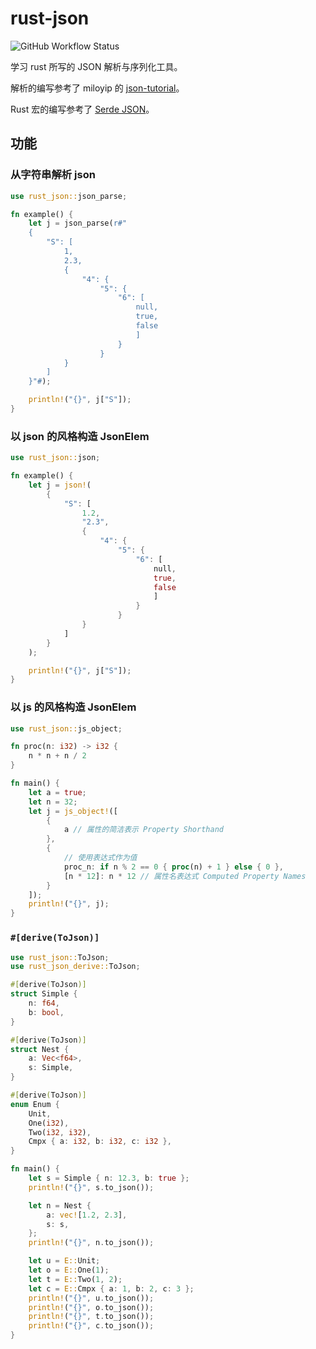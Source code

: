 # rust-json

![GitHub Workflow Status](https://img.shields.io/github/workflow/status/Puellaquae/rust-json/Rust?label=Build%20%26%20Test)

学习 rust 所写的 JSON 解析与序列化工具。

解析的编写参考了 miloyip 的 [json-tutorial](https://github.com/miloyip/json-tutorial)。

Rust 宏的编写参考了 [Serde JSON](https://github.com/serde-rs/json)。

## 功能

### 从字符串解析 json

```rust
use rust_json::json_parse;

fn example() {
    let j = json_parse(r#"
    {
        "S": [
            1, 
            2.3, 
            {
                "4": {
                    "5": {
                        "6": [
                            null,
                            true, 
                            false
                            ]
                        }
                    }
            }
        ]
    }"#);

    println!("{}", j["S"]);
}
```

### 以 json 的风格构造 JsonElem

```rust
use rust_json::json;

fn example() {
    let j = json!(
        {
            "S": [
                1.2, 
                "2.3", 
                {
                    "4": {
                        "5": {
                            "6": [
                                null,
                                true, 
                                false
                                ]
                            }
                        }
                }
            ]
        }
    );

    println!("{}", j["S"]);
}
```

### 以 js 的风格构造 JsonElem

```rust
use rust_json::js_object;

fn proc(n: i32) -> i32 {
    n * n + n / 2
}

fn main() {
    let a = true;
    let n = 32;
    let j = js_object!([
        {
            a // 属性的简洁表示 Property Shorthand
        },
        {
            // 使用表达式作为值
            proc_n: if n % 2 == 0 { proc(n) + 1 } else { 0 }, 
            [n * 12]: n * 12 // 属性名表达式 Computed Property Names
        }
    ]);
    println!("{}", j);
}
```

### `#[derive(ToJson)]`
```rust
use rust_json::ToJson;
use rust_json_derive::ToJson;

#[derive(ToJson)]
struct Simple {
    n: f64,
    b: bool,
}

#[derive(ToJson)]
struct Nest {
    a: Vec<f64>,
    s: Simple,
}

#[derive(ToJson)]
enum Enum {
    Unit,
    One(i32),
    Two(i32, i32),
    Cmpx { a: i32, b: i32, c: i32 },
}

fn main() {
    let s = Simple { n: 12.3, b: true };
    println!("{}", s.to_json());

    let n = Nest {
        a: vec![1.2, 2.3],
        s: s,
    };
    println!("{}", n.to_json());

    let u = E::Unit;
    let o = E::One(1);
    let t = E::Two(1, 2);
    let c = E::Cmpx { a: 1, b: 2, c: 3 };
    println!("{}", u.to_json());
    println!("{}", o.to_json());
    println!("{}", t.to_json());
    println!("{}", c.to_json());
}
```